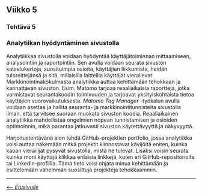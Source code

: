## **Viikko 5**

### Tehtävä 5

### Analytiikan hyödyntäminen sivustolla

 Analytiikkaa sivustolla voidaan hyödyntää käyttäjätoiminnan mittaamiseen, analysointiin ja raportointiin. 
 Sen avulla voidaan seurata sivuston katselukertoja, suosituimpia osioita, käyttäjien liikkumista, heidän tuloreittejänsä ja sitä, millaisilla laitteilla käyttäjät vierailevat. Markkinointinäkökulmasta analytiikka auttaa kehittämään tehokkaan ja kannattavan sivuston. Esim. Matomo tarjoaa reaaliaikaisia raportteja, jotka varmistavat seurantakoodin toimivuuden ja tarjoavat yksityiskohtaista tietoa käyttäjien vuorovaikutuksesta. *Matomo Tag Manager* -työkalun avulla voidaan asettaa ja hallita seuranta- ja markkinointitunnisteita sivustolla ilman, että tarvitsee suoraan muokata sivuston koodia. Reaaliaikainen analytiikka mahdollistaa ongelmien nopean tunnistamisen ja osioiden optimoinnin, mikä parantaa jatkuvasti sivuston käytettävyyttä ja näkyvyyttä.

Harjoitustehtävänä aion tehdä GitHub-projektien portfolio, jossa analytiikka voisi auttaa näkemään mitkä projektit kiinnostavat kävijöitä eniten, kuinka kauan vierailijat pysyvät sivustolla, mistä he tulevat. 
Lisäksi voisin seurata kuinka moni käyttäjä klikkaa erilaisia linkkejä, kuten eri GitHub-repositorioita tai LinkedIn-profiilia. Tämä tieto voisi ohjata minua kehittämään ja esittelemään vähemmän suosittuja projekteja tehokkaammin.


---
*[<-- Etusivulle](../index.md)*